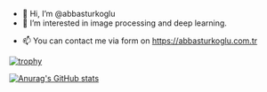 - 👋 Hi, I’m @abbasturkoglu
- 👀 I’m interested in image processing and deep  learning.
<!---
- 🌱 I’m currently learning Sequence Models.
--->
- 📫 You can contact me via form on https://abbasturkoglu.com.tr

[![trophy](https://github-profile-trophy.vercel.app/?username=abbasturkoglu&theme=great-gatsby&show_icons=true&hide_border=true)](https://github.com/ryo-ma/github-profile-trophy)

[![Anurag's GitHub stats](https://github-readme-stats.vercel.app/api?username=abbasturkoglu)](https://github.com/anuraghazra/github-readme-stats)
<!---
abbasturkoglu/abbasturkoglu is a ✨ special ✨ repository because its `README.md` (this file) appears on your GitHub profile.
You can click the Preview link to take a look at your changes.
--->
